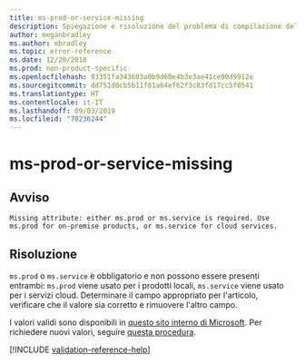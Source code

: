 ```yaml
---
title: ms-prod-or-service-missing
description: Spiegazione e risoluzione del problema di compilazione della documentazione ms-prod-or-service-missing
author: meganbradley
ms.author: mbradley
ms.topic: error-reference
ms.date: 12/20/2018
ms.prod: non-product-specific
ms.openlocfilehash: 93351fa343603a0b9d60e4b3e3ae41ce90d9912e
ms.sourcegitcommit: dd751d0cb5b11f81a64ef62f3c83fd17cc5f0541
ms.translationtype: HT
ms.contentlocale: it-IT
ms.lasthandoff: 09/03/2019
ms.locfileid: "70236244"
---
```

# <a name="ms-prod-or-service-missing"></a>ms-prod-or-service-missing

## <a name="warning"></a>Avviso

`Missing attribute: either ms.prod or ms.service is required. Use ms.prod for on-premise products, or ms.service for cloud services.`

## <a name="resolution"></a>Risoluzione

`ms.prod` o `ms.service` è obbligatorio e non possono essere presenti entrambi: `ms.prod` viene usato per i prodotti locali, `ms.service` viene usato per i servizi cloud. Determinare il campo appropriato per l'articolo, verificare che il valore sia corretto e rimuovere l'altro campo.

I valori validi sono disponibili in [questo sito interno di Microsoft](https://docsmetadatatool.azurewebsites.net/allowlists). Per richiedere nuovi valori, seguire [questa procedura](https://review.docs.microsoft.com/help/contribute/metadata-changes?branch=master).

<!--make sure to add this file to your includes folder and verify the path-->
[!INCLUDE [validation-reference-help](includes/validation-reference-help.md)]
